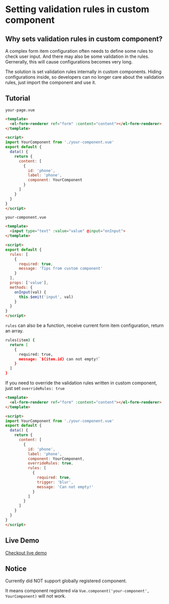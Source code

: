 # Setting validation rules in custom component

## Why sets validation rules in custom component?

A complex form item configuration often needs to define some rules to check user input. And there may also be some validation in the rules. Gernerally, this will cause configurations becomes very long.

The solution is set validation rules internally in custom components. Hiding configurations inside, so developers can no longer care about the validation rules, just import the component and use it.

## Tutorial

`your-page.vue`

```html
<template>
  <el-form-renderer ref="form" :content="content"></el-form-renderer>
</template>

<script>
import YourComponent from './your-component.vue'
export default {
  data() {
    return {
      content: [
        {
          id: 'phone',
          label: 'phone',
          component: YourComponent
        }
      ]
    }
  }
}
</script>
```

`your-component.vue`

```html
<template>
  <input type="text" :value="value" @input="onInput">
</template>

<script>
export default {
  rules: [
    {
      required: true,
      message: 'Tips from custom component'
    }
  ],
  props: ['value'],
  methods: {
    onInput(val) {
      this.$emit('input', val)
    }
  }
}
</script>
```

`rules` can also be a function, receive current form item configuration, return an array.

```bash
rules(item) {
  return [
    {
      required: true,
      message: `${item.id} can not empty!`
    }
  ]
}
```

If you need to override the validation rules written in custom component, just set `overrideRules: true`

```html
<template>
  <el-form-renderer ref="form" :content="content"></el-form-renderer>
</template>

<script>
import YourComponent from './your-component.vue'
export default {
  data() {
    return {
      content: [
        {
          id: 'phone',
          label: 'phone',
          component: YourComponent,
          overrideRules: true,
          rules: [
            {
              required: true,
              trigger: 'blur',
              message: 'Can not empty!'
            }
          ]
        }
      ]
    }
  }
}
</script>
```

## Live Demo

[Checkout live demo](https://rules-component.fem-misc.now.sh/#/misc)

## Notice

Currently did NOT support globally registered component.

It means component registered via `Vue.component('your-component', YourComponent)` will not work.
